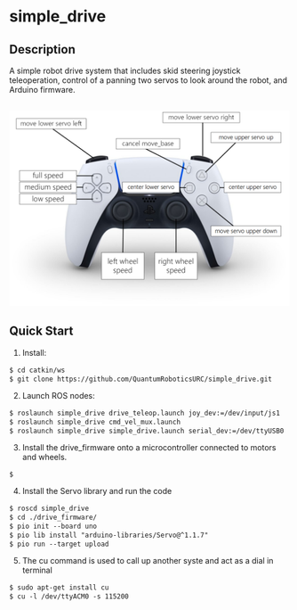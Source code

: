 # simple_drive

## Description

A simple robot drive system that includes skid steering joystick teleoperation, control of a panning two servos to look around the robot, and Arduino firmware.

##
![controller](https://raw.githubusercontent.com/QuantumRoboticsURC/simple_drive/main/images/simple_drive_controller.png)

## Quick Start

1. Install:

```
$ cd catkin/ws
$ git clone https://github.com/QuantumRoboticsURC/simple_drive.git
```

2. Launch ROS nodes:

```
$ roslaunch simple_drive drive_teleop.launch joy_dev:=/dev/input/js1
$ roslaunch simple_drive cmd_vel_mux.launch
$ roslaunch simple_drive simple_drive.launch serial_dev:=/dev/ttyUSB0
```

3. Install the drive_firmware onto a microcontroller connected to motors and wheels.

```
$ 

```

4. Install the Servo library and run the code

```
$ roscd simple_drive
$ cd ./drive_firmware/
$ pio init --board uno
$ pio lib install "arduino-libraries/Servo@^1.1.7"
$ pio run --target upload
```

5. The cu command is used to call up another syste  and act as a dial in terminal

```
$ sudo apt-get install cu
$ cu -l /dev/ttyACM0 -s 115200

```

